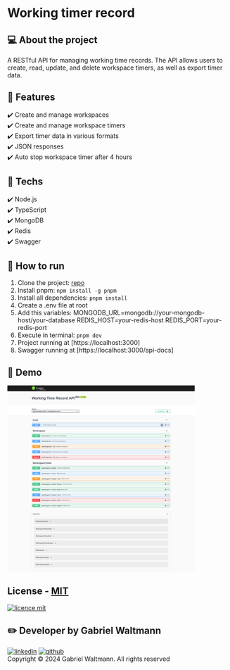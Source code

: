 # Working timer record 

## 💻 About the project
A RESTful API for managing working time records. The API allows users to create, read, update, and delete workspace timers, as well as export timer data.

## 🔨 Features
✔️ Create and manage workspaces <br>
✔️ Create and manage workspace timers <br>
✔️ Export timer data in various formats <br>
✔️ JSON responses <br>
✔️ Auto stop workspace timer after 4 hours <br>

## 🔧 Techs
✔️ Node.js <br>
✔️ TypeScript <br>
✔️ MongoDB<br>
✔️ Redis<br>
✔️ Swagger<br>

## 🚀 How to run
1. Clone the project: [repo](https://github.com/gabriel-waltmann/working-timer-record.git)
2. Install pnpm: `npm install -g pnpm`
3. Install all dependencies: `pnpm install`
4. Create a .env file at root
5. Add this variables:
MONGODB_URL=mongodb://your-mongodb-host/your-database
REDIS_HOST=your-redis-host
REDIS_PORT=your-redis-port
6. Execute in terminal: `pnpm dev`
7. Project running at [https://localhost:3000]
8. Swagger running at [https://localhost:3000/api-docs]

## 📸 Demo
<img src="./public/README/demo.png" alt="demostração desktop" height="425" align="center">

## License - [MIT](./LICENSE)
[![licence mit](https://img.shields.io/badge/licence-MIT-blue.svg)](./LICENSE)

## ✏️ Developer by Gabriel Waltmann
[<img src="https://img.icons8.com/color/512/linkedin-2.png" alt="linkedin" height="50"></a>](https://www.linkedin.com/in/gabrielwaltmann/)
[<img src="https://avatars.githubusercontent.com/u/9919?v=4" alt="github" height="50">](https://github.com/gabrielwaltmann)
<br/>
Copyright © 2024 Gabriel Waltmann. All rights reserved 
